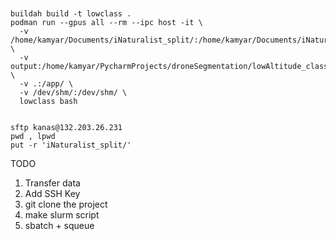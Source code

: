 ```shell


buildah build -t lowclass .
podman run --gpus all --rm --ipc host -it \
  -v /home/kamyar/Documents/iNaturalist_split/:/home/kamyar/Documents/iNaturalist_split/ \
  -v output:/home/kamyar/PycharmProjects/droneSegmentation/lowAltitude_classification \
  -v .:/app/ \
  -v /dev/shm/:/dev/shm/ \ 
  lowclass bash


sftp kanas@132.203.26.231
pwd , lpwd
put -r 'iNaturalist_split/'
```

TODO
1. Transfer data
2. Add SSH Key
3. git clone the project
4. make slurm script
5. sbatch + squeue
